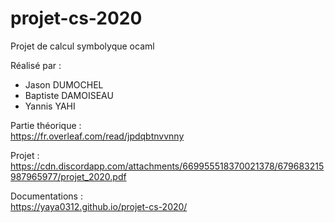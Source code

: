 # projet-cs-2020
Projet de calcul symbolyque ocaml

Réalisé par :
- Jason DUMOCHEL
- Baptiste DAMOISEAU
- Yannis YAHI  

Partie théorique :  
https://fr.overleaf.com/read/jpdqbtnvvnny

Projet :  
https://cdn.discordapp.com/attachments/669955518370021378/679683215987965977/projet_2020.pdf

Documentations :  
https://yaya0312.github.io/projet-cs-2020/
